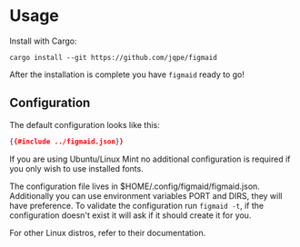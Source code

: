# Usage

Install with Cargo:

`cargo install --git https://github.com/jqpe/figmaid` 

After the installation is complete you have `figmaid` ready to go!

## Configuration

The default configuration looks like this: 

```json
{{#include ../figmaid.json}}
```

If you are using Ubuntu/Linux Mint no additional configuration is required if you only wish to use installed fonts. 

The configuration file lives in $HOME/.config/figmaid/figmaid.json. Additionally you can use environment variables PORT and DIRS, they will have preference. To validate the configuration run `figmaid -t`, if the configuration doesn't exist it will ask if it should create it for you.

For other Linux distros, refer to their documentation.
